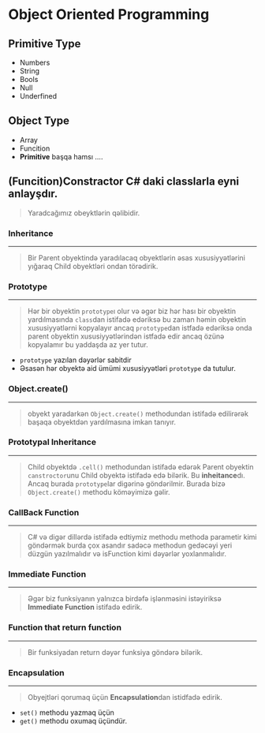 # Object Oriented Programming 

## Primitive Type
- Numbers
- String
- Bools
- Null
- Underfined

## Object Type
- Array
- Funcition
- **Primitive** başqa hamsı ....

## (Funcition)Constractor C# daki classlarla eyni anlayşdır.
> Yaradcağımız obeyktlərin qəlibidir.


### Inheritance 
***
> Bir Parent obyektində yaradılacaq obyektlərin əsas xususiyyətlərini yığaraq Child obyektləri ondan törədirik.

### Prototype
***
> Hər bir obyektin `prototype`ı olur və əgər biz hər hası bir obyektin yardılmasında `class`dan istifadə edəriksə bu zaman həmin obyektin xususiyyətlərni kopyalayır ancaq `prototype`dan istfadə edəriksə onda parent obyektin xususiyyətlərindən istfadə edir ancaq özünə kopyalamır bu yaddaşda az yer tutur.
- `prototype` yazılan dəyərlər sabitdir
- Əsasən hər obyektə aid ümümi xususiyyətləri `prototype` da tutulur.


### Object.create()
***
> obyekt yaradarkən `Object.create()` methodundan istifadə edilirərək başaqa obyektdən yardılmasına imkan tanıyır.


### Prototypal Inheritance
***
> Child obyektdə `.cell()` methodundan istifadə edərək Parent obyektin `canstroctor`unu Child obyektə istifadə edə bilərik. Bu **inheitance**dı. Ancaq burada `prototype`lar digərinə göndərilmir.
Burada bizə `Object.create()` methodu köməyimizə gəlir.

### CallBack Function
***
> C# və digər dillərdə istifadə edtiymiz methodu methoda parametir kimi göndərmək burda çox asandır sadəcə methodun gedəcəyi yeri düzgün yazılmalıdır və isFunction kimi dəyərlər yoxlanmalıdır.


### Immediate Function
***
> Əgər biz funksiyanın yalnızca birdəfə işlənməsini istəyiriksə **Immediate Function** istifadə edirik.

### Function that return function
***
> Bir funksiyadan return dəyər funksiya göndərə bilərik.


### Encapsulation
***
> Obyejtləri qorumaq üçün **Encapsulation**dan istidfadə edirik. 
- `set()` methodu yazmaq üçün
- `get()` methodu oxumaq üçündür.
